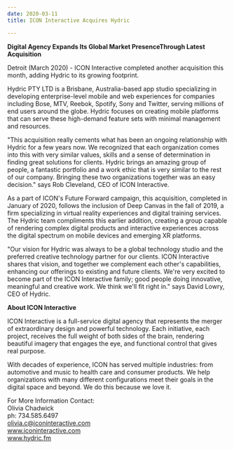 ```yaml
---
date: 2020-03-11
title: ICON Interactive Acquires Hydric

---
```

**Digital Agency Expands Its Global Market PresenceThrough Latest Acquisition**

Detroit (March 2020) - ICON Interactive completed another acquisition this month, adding Hydric to its growing footprint.

Hydric PTY LTD is a Brisbane, Australia-based app studio specializing in developing enterprise-level mobile and web experiences for companies including Bose, MTV, Reebok, Spotify, Sony and Twitter, serving millions of end users around the globe. Hydric focuses on creating mobile platforms that can serve these high-demand feature sets with minimal management and resources.

"This acquisition really cements what has been an ongoing relationship with Hydric for a few years now. We recognized that each organization comes into this with very similar values, skills and a sense of determination in finding great solutions for clients. Hydric brings an amazing group of people, a fantastic portfolio and a work ethic that is very similar to the rest of our company. Bringing these two organizations together was an easy decision." says Rob Cleveland, CEO of ICON Interactive.

As a part of ICON's Future Forward campaign, this acquisition, completed in January of 2020, follows the inclusion of Deep Canvas in the fall of 2019, a firm specializing in virtual reality experiences and digital training services. The Hydric team compliments this earlier addition, creating a group capable of rendering complex digital products and interactive experiences across the digital spectrum on mobile devices and emerging XR platforms.

"Our vision for Hydric was always to be a global technology studio and the preferred creative technology partner for our clients. ICON Interactive shares that vision, and together we complement each other's capabilities, enhancing our offerings to existing and future clients. We're very excited to become part of the ICON Interactive family; good people doing innovative, meaningful and creative work. We think we'll fit right in." says David Lowry, CEO of Hydric.

**About ICON Interactive**

ICON Interactive is a full-service digital agency that represents the merger of extraordinary design and powerful technology. Each initiative, each project, receives the full weight of both sides of the brain, rendering beautiful imagery that engages the eye, and functional control that gives real purpose.

With decades of experience, ICON has served multiple industries: from automotive and music to health care and consumer products. We help organizations with many different configurations meet their goals in the digital space and beyond. We do this because we love it.

For More Information Contact:  
Olivia Chadwick  
ph: 734.585.6497  
olivia.c@iconinteractive.com  
www.iconinteractive.com  
www.hydric.fm